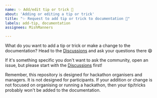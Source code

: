 ```yaml
---
name: ✨ Add/edit tip or trick 🔮
about: 'Adding or editing a tip or trick'
title: "✨ Request to add tip or trick to documentation 🔮"
labels: add-tip, documentation
assignees: MishManners

---
```


What do you want to add a tip or trick or make a change to the documentation? Head to the [Discussions](https://github.com/github/hackathons/discussions) and ask your questions there 😄

If it's something specific you don't want to ask the community, open an issue, but please start with the [Discussions](https://github.com/github/hackathons/discussions) first!

Remember, this repository is designed for hackathon organisers and managers. It is not designed for participants. If your addition or change is not focused on organising or running a hackathon, then your tip/tricks probably won't be added to the documentation.
